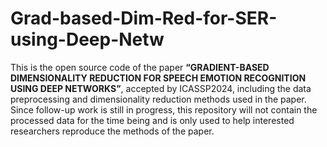 # Grad-based-Dim-Red-for-SER-using-Deep-Netw

This is the open source code of the paper **“GRADIENT-BASED DIMENSIONALITY REDUCTION FOR SPEECH EMOTION RECOGNITION USING DEEP NETWORKS”**, accepted by ICASSP2024, including the data preprocessing and dimensionality reduction methods used in the paper. Since follow-up work is still in progress, this repository will not contain the processed data for the time being and is only used to help interested researchers reproduce the methods of the paper.
